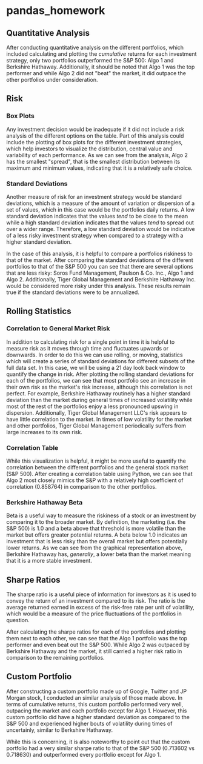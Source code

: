 # pandas_homework

## Quantitative Analysis

After conducting quantitative analysis on the different portfolios, which included calculating and plotting the *cumulative* returns for each investment strategy, only two portfolios outperformed the S&P 500: Algo 1 and Berkshire Hathaway. Additionally, it should be noted that Algo 1 was the top performer and while Algo 2 did not "beat" the market, it did outpace the other portfolios under consideration. 

## Risk

### Box Plots

Any investment decision would be inadequate if it did not include a risk analysis of the different options on the table. Part of this analysis could include the plotting of box plots for the different investment strategies, which help investors to visualize the distribution, central value and variability of each performance. As we can see from the analysis, Algo 2 has the smallest "spread", that is the smallest distribution between its maximum and minimum values, indicating that it is a relatively safe choice. 

### Standard Deviations

Another measure of risk for an investment strategy would be standard deviations, which is a measure of the amount of variation or dispersion of a set of values, which in this case would be the portfolios daily returns. A low standard deviation indicates that the values *tend* to be close to the mean while a high standard deviation indicates that the values *tend* to spread out over a wider range. Therefore, a low standard deviation would be indicative of a less risky investment strategy when compared to a strategy with a higher standard deviation. 

In the case of this analysis, it is helpful to compare a portfolios riskiness to that of the market. After comparing the standard deviations of the different portfolios to that of the S&P 500 you can see that there are several options that are less risky: Soros Fund Management, Paulson & Co. Inc., Algo 1 and Algo 2. Additionally, Tiger Global Management and Berkshire Hathaway Inc. would be considered more risky under this analysis. These results remain true if the standard deviations were to be annualized.

## Rolling Statistics

### Correlation to General Market Risk

In addition to calculating risk for a single point in time it is helpful to measure risk as it moves through time and fluctuates upwards or downwards. In order to do this we can use rolling, or moving, statistics which will create a series of standard deviations for different subsets of the full data set. In this case, we will be using a 21 day look back window to quantify the change in risk. After plotting the rolling standard deviations for each of the portfolios, we can see that most portfolio see an increase in their own risk as the market's risk increase, although this correlation is not perfect. For example, Berkshire Hathaway routinely has a higher standard deviation than the market during general times of increased volatility while most of the rest of the portfolios enjoy a less pronounced upswing in dispersion. Additionally, Tiger Global Management LLC's risk appears to have little correlation to the market. In times of low volatility for the market and other portfolios, Tiger Global Management periodically suffers from large increases to its own risk. 

### Correlation Table

While this visualization is helpful, it might be more useful to quantify the correlation between the different portfolios and the general stock market (S&P 500). After creating a correlation table using Python, we can see that Algo 2 most closely mimics the S&P with a relatively high coefficient of correlation (0.858764) in comparison to the other portfolios.

### Berkshire Hathaway Beta

Beta is a useful way to measure the riskiness of a stock or an investment by comparing it to the broader market. By definition, the marketing (i.e. the S&P 500) is 1.0 and a beta above that threshold is more volatile than the market but offers greater potential returns. A beta below 1.0 indicates an investment that is less risky than the overall market but offers potentially lower returns. As we can see from the graphical representation above, Berkshire Hathaway has, *generally*, a lower beta than the market meaning that it is a more stable investment. 

## Sharpe Ratios

The sharpe ratio is a useful piece of information for investors as it is used to convey the return of an investment compared to its risk. The ratio is the average returned earned in excess of the risk-free rate per unit of volatility, which would be a measure of the price fluctuations of the portfolios in question. 

After calculating the sharpe ratios for each of the portfolios and plotting them next to each other, we can see that the Algo 1 portfolio was the top performer and even beat out the S&P 500. While Algo 2 was outpaced by Berkshire Hathaway and the market, it still carried a higher risk ratio in comparison to the remaining portfolios. 

## Custom Portfolio

After constructing a custom portfolio made up of Google, Twitter and JP Morgan stock, I conducted an similar analysis of those made above. In terms of cumulative returns, this custom portfolio performed very well, outpacing the market and each portfolio except for Algo 1. However, this custom portfolio did have a higher standard deviation as compared to the S&P 500 and experienced higher bouts of volatility during times of uncertainly, similar to Berkshire Hathaway.

While this is concerning, it is also noteworthy to point out that the custom portfolio had a very similar sharpe ratio to that of the S&P 500 (0.713602 vs 0.718630) and outperformed every portfolio except for Algo 1. 